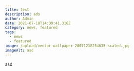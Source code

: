 ```yaml
---
title: text
description: ads
author: Admin
date: 2021-07-18T14:39:41.318Z
category: news, featured
tags:
  - news
  - featured
image: /upload/vector-wallpaper-20071218254635-scaled.jpg
imageAlt: asd
---
```

asd